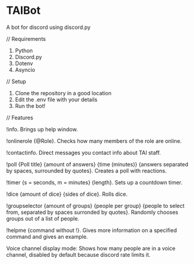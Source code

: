 # TAIBot
 A bot for discord using discord.py

// Requirements
1. Python
2. Discord.py 
3. Dotenv
4. Asyncio

// Setup
1. Clone the repository in a good location
2. Edit the .env file with your details
3. Run the bot!

// Features

!info.
Brings up help window.

!onlinerole {@Role}.
Checks how many members of the role are online.

!contactinfo.
Direct messages you contact info about TAI staff.

!poll {Poll title} {amount of answers} {time (minutes)} {answers separated by spaces, surrounded by quotes}.
Creates a poll with reactions.

!timer {s = seconds, m = minutes} {length}.
Sets up a countdown timer.

!dice {amount of dice} {sides of dice}.
Rolls dice.

!groupselector {amount of groups} {people per group} {people to select from, separated by spaces surronded by quotes}.
Randomly chooses groups out of a list of people.

!helpme {command without !}.
Gives more information on a specified command and gives an example.

Voice channel display mode: Shows how many people are in a voice channel, disabled by default because discord rate limits it.
